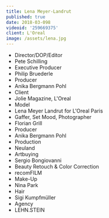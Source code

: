 ```yaml
---
title: Lena Meyer-Landrut
published: true
date: 2018-03-098
videoid: '259669375'
client: L'Oreal
image: /assets/lena.jpg
---
```

* Director/DOP/Editor
* Pete Schilling
* Executive Producer
* Philip Bruederle
* Producer
* Anika Bergmann Pohl
* Client
* Jolie Magazine, L'Oreal
* Model
* Lena Meyer Landrut for L'Oreal Paris
* Gaffer, Set Mood, Photographer
* Florian Grill
* Producer
* Anika Bergmann Pohl 
* Production
* Neuland
* Artbuying
* Sergio Bongiovanni 
* Beauty Retouch & Color Correction
* recomFILM 
* Make-Up
* Nina Park 
* Hair
* Sigi Kumpfmüller
* Agency
* LEHN.STEIN

